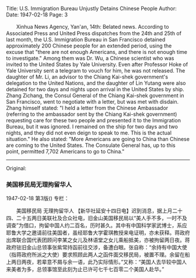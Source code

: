 Title: U.S. Immigration Bureau Unjustly Detains Chinese People
Author:
Date: 1947-02-18
Page: 3

　　Xinhua News Agency, Yan'an, 14th: Belated news. According to Associated Press and United Press dispatches from the 24th and 25th of last month, the U.S. Immigration Bureau in San Francisco detained approximately 200 Chinese people for an extended period, using the excuse that "there are not enough Americans, and there is not enough time to investigate." Among them was Dr. Wu, a Chinese scientist who was invited to the United States by Yale University. Even after Professor Hoke of Yale University sent a telegram to vouch for him, he was not released. The daughter of Mr. Li, an advisor to the Chiang Kai-shek government's delegation to the United Nations, and the daughter of Lin Yutang were also detained for two days and nights upon arrival in the United States by ship. Zhang Zichang, the Consul General of the Chiang Kai-shek government in San Francisco, went to negotiate with a letter, but was met with disdain. Zhang himself stated: "I held a letter from the Chinese Ambassador (referring to the ambassador sent by the Chiang Kai-shek government) requesting care for these two people and presented it to the Immigration Bureau, but it was ignored. I remained on the ship for two days and two nights, and they did not even deign to speak to me. This is the actual situation." He also stated: "More Americans are going to China than Chinese are coming to the United States. The Consulate General has, up to this point, permitted 7,702 Americans to go to China."



<hr /> 

Original: 


### 美国移民局无理拘留华人

1947-02-18
第3版()
专栏：

　　美国移民局
    无理拘留华人
    【新华社延安十四日电】迟到消息，据上月二十四、二十五两日美联社及合众社电，旧金山美国移民局以“美人手不多，一时不及调查”为借口，拘留中国人约二百名，历时甚久。其中有中国科学家武博士，系应耶鲁大学之邀请前往美国者，虽经耶鲁大学霍琪教授来电证明，亦未获释。蒋政府出席联合国代表团顾问李某之女儿及林语堂之女儿乘船抵美，亦被拘留两日夜。蒋政府驻旧金山总领事张紫常持函前往交涉，备遭白眼。张自称：“余持有中国大使（指蒋政府所派之大使）要求照顾此两人之函件面交移民局，被置不理。余留在船上两日两夜，若辈意不屑与余一语，此乃实际情形。”又称：“美国人去华较中国人来美者为多，总领事馆至此刻为止已许可七千七百零二个美国人赴华。”
